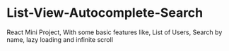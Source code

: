 # List-View-Autocomplete-Search
React Mini Project, With some basic features like, List of Users, Search by name, lazy loading and infinite scroll
